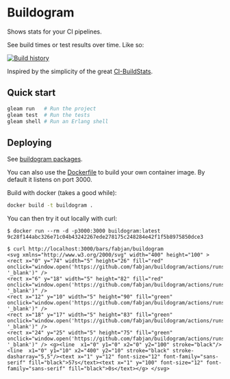 # Buildogram

Shows stats for your CI pipelines.

See build times or test results over time. Like so:

[![Build history](https://buildogram.srv.fmbb.se/bars/fabjan/buildogram)](https://github.com/fabjan/buildogram/actions)

Inspired by the simplicity of the great [CI-BuildStats](https://github.com/dustinmoris/CI-BuildStats).

## Quick start

```sh
gleam run   # Run the project
gleam test  # Run the tests
gleam shell # Run an Erlang shell
```

## Deploying

See [buildogram packages](https://github.com/fabjan/buildogram/pkgs/container/buildogram).

You can also use the [Dockerfile](./Dockerfile) to build your own container image. By default it listens on port 3000.

Build with docker (takes a good while):

```sh
docker build -t buildogram .
```

You can then try it out locally with curl:

```shell session
$ docker run --rm -d -p3000:3000 buildogram:latest
9c28f144abc326e71c04b43242267ede278175c248284e42f1f5b8975850dce3

$ curl http://localhost:3000/bars/fabjan/buildogram
<svg xmlns="http://www.w3.org/2000/svg" width="400" height="100" > <rect x="0" y="74" width="5" height="26" fill="red" onclick="window.open('https://github.com/fabjan/buildogram/actions/runs/3507479383', '_blank')" />
<rect x="6" y="18" width="5" height="82" fill="red" onclick="window.open('https://github.com/fabjan/buildogram/actions/runs/3508779840', '_blank')" />
<rect x="12" y="10" width="5" height="90" fill="green" onclick="window.open('https://github.com/fabjan/buildogram/actions/runs/3508826797', '_blank')" />
<rect x="18" y="17" width="5" height="83" fill="green" onclick="window.open('https://github.com/fabjan/buildogram/actions/runs/3509164502', '_blank')" />
<rect x="24" y="25" width="5" height="75" fill="green" onclick="window.open('https://github.com/fabjan/buildogram/actions/runs/3558553196', '_blank')" /> <g><line  x1="0" y1="0" x2="0" y2="100" stroke="black"/><line  x1="0" y1="10" x2="400" y2="10" stroke="black" stroke-dasharray="5,5"/><text x="1" y="12" font-size="12" font-family="sans-serif" fill="black">57s</text><text x="1" y="100" font-size="12" font-family="sans-serif" fill="black">0s</text></g> </svg>
```
